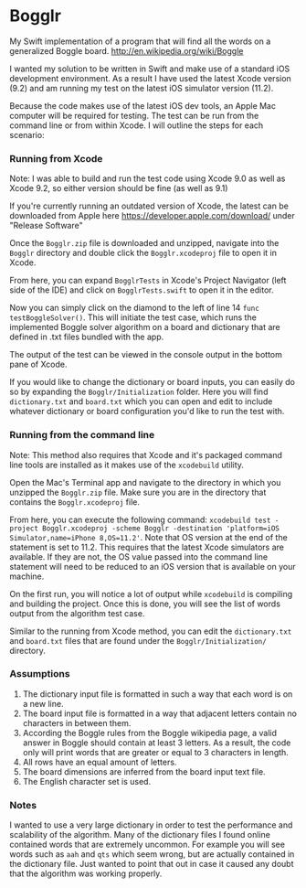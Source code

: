 # Bogglr

My Swift implementation of a program that will find all the words on a generalized Boggle board.
http://en.wikipedia.org/wiki/Boggle

I wanted my solution to be written in Swift and make use of a standard iOS development environment. As a result I have used the latest Xcode version (9.2) and am running my test on the latest iOS simulator version (11.2).

Because the code makes use of the latest iOS dev tools, an Apple Mac computer will be required for testing.
The test can be run from the command line or from within Xcode. I will outline the steps for each scenario:

### Running from Xcode ###

Note: I was able to build and run the test code using Xcode 9.0 as well as Xcode 9.2, so either version should be fine (as well as 9.1)

If you're currently running an outdated version of Xcode, the latest can be downloaded from Apple here https://developer.apple.com/download/ under "Release Software"

Once the `Bogglr.zip` file is downloaded and unzipped, navigate into the `Bogglr` directory and double click the `Bogglr.xcodeproj` file to open it in Xcode.

From here, you can expand `BogglrTests` in Xcode's Project Navigator (left side of the IDE) and click on `BogglrTests.swift` to open it in the editor.

Now you can simply click on the diamond to the left of line 14 `func testBoggleSolver()`. This will initiate the test case, which runs the implemented Boggle solver algorithm on a board and dictionary that are defined in .txt files bundled with the app.

The output of the test can be viewed in the console output in the bottom pane of Xcode.

If you would like to change the dictionary or board inputs, you can easily do so by expanding the `Bogglr/Initialization` folder. Here you will find `dictionary.txt` and `board.txt` which you can open and edit to include whatever dictionary or board configuration you'd like to run the test with.

### Running from the command line ###

Note: This method also requires that Xcode and it's packaged command line tools are installed as it makes use of the `xcodebuild` utility.

Open the Mac's Terminal app and navigate to the directory in which you unzipped the `Bogglr.zip` file. Make sure you are in the directory that contains the `Bogglr.xcodeproj` file.

From here, you can execute the following command:
`xcodebuild test -project Bogglr.xcodeproj -scheme Bogglr -destination 'platform=iOS Simulator,name=iPhone 8,OS=11.2'`. Note that OS version at the end of the statement is set to 11.2. This requires that the latest Xcode simulators are available. If they are not, the OS value passed into the command line statement will need to be reduced to an iOS version that is available on your machine.

On the first run, you will notice a lot of output while `xcodebuild` is compiling and building the project. Once this is done, you will see the list of words output from the algorithm test case.

Similar to the running from Xcode method, you can edit the `dictionary.txt` and `board.txt` files that are found under the `Bogglr/Initialization/` directory.

### Assumptions ###
1. The dictionary input file is formatted in such a way that each word is on a new line.
2. The board input file is formatted in a way that adjacent letters contain no characters in between them.
3. According the Boggle rules from the Boggle wikipedia page, a valid answer in Boggle should contain at least 3 letters. As a result, the code only will print words that are greater or equal to 3 characters in length.
4. All rows have an equal amount of letters.
5. The board dimensions are inferred from the board input text file.
6. The English character set is used.

### Notes ###
I wanted to use a very large dictionary in order to test the performance and scalability of the algorithm. Many of the dictionary files I found online contained words that are extremely uncommon. For example you will see words such as `aah` and `qts` which seem wrong, but are actually contained in the dictionary file. Just wanted to point that out in case it caused any doubt that the algorithm was working properly.
